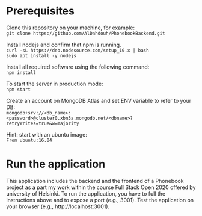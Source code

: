 # Prerequisites

Clone this repository on your machine, for example:<br>
`git clone https://github.com/AlDahdouh/PhonebookBackend.git`

Install nodejs and confirm that npm is running.<br>
`curl -sL https://deb.nodesource.com/setup_10.x | bash` <br>
`sudo apt install -y nodejs`

Install all required software using the following command:<br>
`npm install`

To start the server in production mode: <br>
`npm start`

Create an account on MongoDB Atlas and set ENV variable to refer to your DB:<br>
`mongodb+srv://<db_name>:<password>@cluster0.xbn3a.mongodb.net/<dbname>?retryWrites=true&w=majority`

Hint: start with an ubuntu image:<br>
`From ubuntu:16.04`

# Run the application
This application includes the backend and the frontend of a Phonebook project as a part my work within the course Full Stack Open 2020 offered by university of Helsinki. To run the application, you have to full the instructions above and to expose a port (e.g., 3001). Test the application on your browser (e.g., http://localhost:3001).
